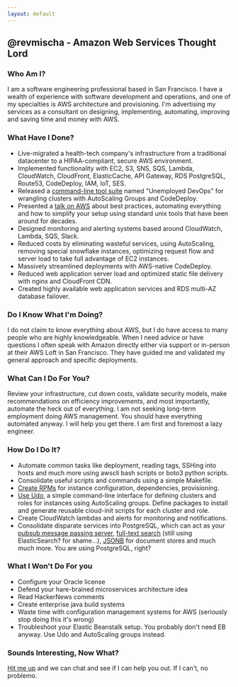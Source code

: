 ```yaml
---
layout: default
---
```


## @revmischa - Amazon Web Services Thought Lord

### Who Am I?
I am a software engineering professional based in San Francisco. I have a wealth of experience with software development and operations, and one of my specialties is AWS architecture and provisioning. I'm advertising my services as a consultant on designing, implementing, automating, improving and saving time and money with AWS. 

### What Have I Done?
* Live-migrated a health-tech company's infrastructure from a traditional datacenter to a HIPAA-compliant, secure AWS environment.
* Implemented functionality with EC2, S3, SNS, SQS, Lambda, CloudWatch, CloudFront, ElasticCache, API Gateway, RDS PostgreSQL, Route53, CodeDeploy, IAM, IoT, SES.
* Released a [command-line tool suite](https://github.com/revmischa/udo) named "Unemployed DevOps" for wrangling clusters with AutoScaling Groups and CodeDeploy.
* Presented a [talk on AWS](https://github.com/revmischa/lazyaws) about best practices, automating everything and how to simplify your setup using standard unix tools that have been around for decades.
* Designed monitoring and alerting systems based around CloudWatch, Lambda, SQS, Slack.
* Reduced costs by eliminating wasteful services, using AutoScaling, removing special snowflake instances, optimizing request flow and server load to take full advantage of EC2 instances.
* Massively streamlined deployments with AWS-native CodeDeploy.
* Reduced web application server load and optimized static file delivery with nginx and CloudFront CDN.
* Created highly available web application services and RDS multi-AZ database failover.

### Do I Know What I'm Doing?
I do not claim to know everything about AWS, but I do have access to many people who are highly knowledgeable. When I need advice or have questions I often speak with Amazon directly either via support or in-person at their AWS Loft in San Francisco. They have guided me and validated my general approach and specific deployments. 

### What Can I Do For You?
Review your infrastructure, cut down costs, validate security models, make recommendations on efficiency improvements, and most importantly, automate the heck out of everything. 
I am not seeking long-term employment doing AWS management. You should have everything automated anyway. I will help you get there. I am first and foremost a lazy engineer.

### How Do I Do It?
* Automate common tasks like deployment, reading tags, SSHing into hosts and much more using awscli bash scripts or boto3 python scripts.
* Consolidate useful scripts and commands using a simple Makefile.
* [Create RPMs](https://github.com/revmischa/lazyaws/tree/master/rpm) for instance configuration, dependencies, provisioning.
* [Use Udo](https://github.com/revmischa/udo), a simple command-line interface for defining clusters and roles for instances using AutoScaling groups. Define packages to install and generate reusable cloud-init scripts for each cluster and role.
* Create CloudWatch lambdas and alerts for monitoring and notifications.
* Consolidate disparate services into PostgreSQL, which can act as your [pubsub message passing server](https://github.com/revmischa/pgnotify-demos), [full-text search](http://www.postgresql.org/docs/9.3/static/tsearch2.html) (still using ElasticSearch? for shame...), [JSONB](https://www.depesz.com/2014/03/25/waiting-for-9-4-introduce-jsonb-a-structured-format-for-storing-json/) for document stores and much much more. You are using PostgreSQL, right?

### What I Won't Do For you
* Configure your Oracle license
* Defend your hare-brained microservices architecture idea
* Read HackerNews comments
* Create enterprise java build systems
* Waste time with configuration management systems for AWS (seriously stop doing this it's wrong)
* Troubleshoot your Elastic Beanstalk setup. You probably don't need EB anyway. Use Udo and AutoScaling groups instead.

### Sounds Interesting, Now What?
[Hit me up](contact) and we can chat and see if I can help you out. If I can't, no problemo.
